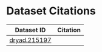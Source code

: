 # Dataset Citations

| Dataset ID       | Citation |
| ------------- |:-------------:| 
| [dryad.215197](https://v1.datadryad.org/oai/request?verb=GetRecord&identifier=oai:secundus.datadryad.org:10255/dryad.215197&metadataPrefix=oai_dc)| | 
